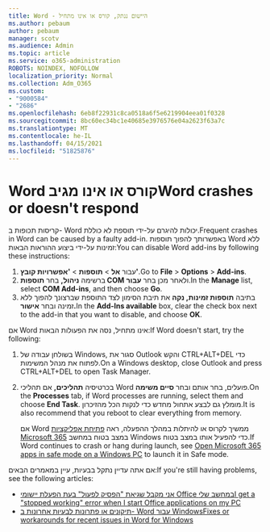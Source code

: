 ```yaml
---
title: Word - היישום ננתק, קורס או אינו מתחיל
ms.author: pebaum
author: pebaum
manager: scotv
ms.audience: Admin
ms.topic: article
ms.service: o365-administration
ROBOTS: NOINDEX, NOFOLLOW
localization_priority: Normal
ms.collection: Adm_O365
ms.custom:
- "9000584"
- "2686"
ms.openlocfilehash: 6eb8f22931c8ca0518a6f5e6219904eea01f0328
ms.sourcegitcommit: 8bc60ec34bc1e40685e3976576e04a2623f63a7c
ms.translationtype: MT
ms.contentlocale: he-IL
ms.lasthandoff: 04/15/2021
ms.locfileid: "51825876"
---
```

# <a name="word-crashes-or-doesnt-respond"></a><span data-ttu-id="5e99d-102">Word קורס או אינו מגיב</span><span class="sxs-lookup"><span data-stu-id="5e99d-102">Word crashes or doesn't respond</span></span>

<span data-ttu-id="5e99d-103">קריסות תכופות ב- Word יכולות להיגרם על-ידי תוספת לא כוללת.</span><span class="sxs-lookup"><span data-stu-id="5e99d-103">Frequent crashes in Word can be caused by a faulty add-in.</span></span> <span data-ttu-id="5e99d-104">באפשרותך להפוך תוספות Word ללא זמינות על-ידי ביצוע ההוראות הבאות:</span><span class="sxs-lookup"><span data-stu-id="5e99d-104">You can disable Word add-ins by following these instructions:</span></span>

1. <span data-ttu-id="5e99d-105">עבור **אל**  >  **תוספות**  >  **'אפשרויות קובץ'**.</span><span class="sxs-lookup"><span data-stu-id="5e99d-105">Go to **File** > **Options** > **Add-ins**.</span></span>
2. <span data-ttu-id="5e99d-106">ברשימה **ניהול,** בחר **תוספות COM** ולאחר מכן בחר **עבור**.</span><span class="sxs-lookup"><span data-stu-id="5e99d-106">In the **Manage** list, select **COM Add-ins**, and then choose **Go**.</span></span>
3. <span data-ttu-id="5e99d-107">בתיבה **תוספות זמינות, נקה** את תיבת הסימון לצד התוספת שברצונך להפוך ללא זמינה ובחר **אישור.**</span><span class="sxs-lookup"><span data-stu-id="5e99d-107">In the **Add-Ins available** box, clear the check box next to the add-in that you want to disable, and choose **OK**.</span></span>

<span data-ttu-id="5e99d-108">אם Word אינו מתחיל, נסה את הפעולות הבאות:</span><span class="sxs-lookup"><span data-stu-id="5e99d-108">If Word doesn't start, try the following:</span></span>

1.   <span data-ttu-id="5e99d-109">בשולחן עבודה של Windows, סגור את Outlook והקש CTRL+ALT+DEL כדי לפתוח את מנהל המשימות.</span><span class="sxs-lookup"><span data-stu-id="5e99d-109">On a Windows desktop, close Outlook and press CTRL+ALT+DEL to open Task Manager.</span></span> 
2. <span data-ttu-id="5e99d-110">בכרטיסיה **תהליכים,** אם תהליכי Word פועלים, בחר אותם ובחר **סיים משימה**.</span><span class="sxs-lookup"><span data-stu-id="5e99d-110">On the **Processes** tab, if Word processes are running, select them and choose **End Task**.</span></span> <span data-ttu-id="5e99d-111">מומלץ גם לבצע אתחול מחדש כדי לנקות הכל מהזיכרון.</span><span class="sxs-lookup"><span data-stu-id="5e99d-111">It is also recommend that you reboot to clear everything from memory.</span></span>

    <span data-ttu-id="5e99d-112">אם Word ממשיך לקרוס או להיתלות במהלך ההפעלה, ראה [פתיחת אפליקציות Microsoft 365](https://support.office.com/article/Open-Office-apps-in-safe-mode-on-a-Windows-PC-dedf944a-5f4b-4afb-a453-528af4f7ac72) במצב בטוח במחשב Windows כדי להפעיל אותו במצב בטוח.</span><span class="sxs-lookup"><span data-stu-id="5e99d-112">If Word continues to crash or hang during launch, see [Open Microsoft 365 apps in safe mode on a Windows PC](https://support.office.com/article/Open-Office-apps-in-safe-mode-on-a-Windows-PC-dedf944a-5f4b-4afb-a453-528af4f7ac72) to launch it in Safe mode.</span></span>

<span data-ttu-id="5e99d-113">אם אתה עדיין נתקל בבעיות, עיין במאמרים הבאים:</span><span class="sxs-lookup"><span data-stu-id="5e99d-113">If you're still having problems, see the following articles:</span></span> 
- [<span data-ttu-id="5e99d-114">אני מקבל שגיאת "הפסיק לפעול" בעת הפעלת יישומי Office במחשב שלי</span><span class="sxs-lookup"><span data-stu-id="5e99d-114">I get a "stopped working" error when I start Office applications on my PC</span></span>](https://support.office.com/article/52bd7985-4e99-4a35-84c8-2d9b8301a2fa)
- [<span data-ttu-id="5e99d-115">תיקונים או פתרונות לבעיות אחרונות ב- Word עבור Windows</span><span class="sxs-lookup"><span data-stu-id="5e99d-115">Fixes or workarounds for recent issues in Word for Windows</span></span>](https://support.office.com/article/bf6bf17c-2807-4871-83ce-e337ae8f0b86)